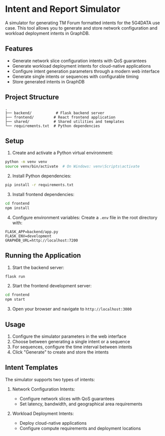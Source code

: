 # Intent and Report Simulator

A simulator for generating TM Forum formatted intents for the 5G4DATA use case. This tool allows you to generate and store network configuration and workload deployment intents in GraphDB.

## Features

- Generate network slice configuration intents with QoS guarantees
- Generate workload deployment intents for cloud-native applications
- Configure intent generation parameters through a modern web interface
- Generate single intents or sequences with configurable timing
- Store generated intents in GraphDB

## Project Structure

```
.
├── backend/           # Flask backend server
├── frontend/         # React frontend application
├── shared/           # Shared utilities and templates
└── requirements.txt  # Python dependencies
```

## Setup

1. Create and activate a Python virtual environment:
```bash
python -m venv venv
source venv/bin/activate  # On Windows: venv\Scripts\activate
```

2. Install Python dependencies:
```bash
pip install -r requirements.txt
```

3. Install frontend dependencies:
```bash
cd frontend
npm install
```

4. Configure environment variables:
Create a `.env` file in the root directory with:
```
FLASK_APP=backend/app.py
FLASK_ENV=development
GRAPHDB_URL=http://localhost:7200
```

## Running the Application

1. Start the backend server:
```bash
flask run
```

2. Start the frontend development server:
```bash
cd frontend
npm start
```

3. Open your browser and navigate to `http://localhost:3000`

## Usage

1. Configure the simulator parameters in the web interface
2. Choose between generating a single intent or a sequence
3. For sequences, configure the time interval between intents
4. Click "Generate" to create and store the intents

## Intent Templates

The simulator supports two types of intents:

1. Network Configuration Intents:
   - Configure network slices with QoS guarantees
   - Set latency, bandwidth, and geographical area requirements

2. Workload Deployment Intents:
   - Deploy cloud-native applications
   - Configure compute requirements and deployment locations 